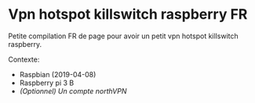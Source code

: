 # Vpn hotspot killswitch raspberry FR
Petite compilation FR de page pour avoir un petit vpn hotspot killswitch raspberry.

Contexte:
* Raspbian (2019-04-08)
* Raspberry pi 3 B
* _(Optionnel) Un compte northVPN_
